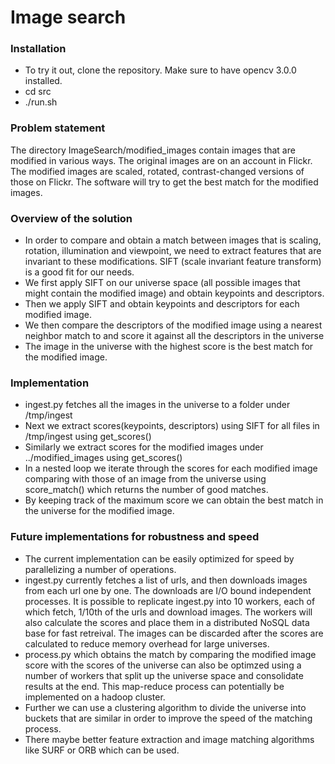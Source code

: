 # Image search

### Installation
- To try it out, clone the repository. Make sure to have opencv 3.0.0 installed. 
- cd src
- ./run.sh

### Problem statement
The directory ImageSearch/modified_images contain images that are modified in various ways. The original images are on an account in Flickr. The modified images are scaled, rotated, contrast-changed versions of those on Flickr. The software will try to get the best match for the modified images.

### Overview of the solution
- In order to compare and obtain a match between images that is scaling, rotation, illumination and viewpoint, we need to extract features that are invariant to these modifications. SIFT (scale invariant feature transform) is a good fit for our needs. 
- We first apply SIFT on our universe space (all possible images that might contain the modified image) and obtain keypoints and descriptors.
- Then we apply SIFT and obtain keypoints and descriptors for each modified image.
- We then compare the descriptors of the modified image using a nearest neighbor match to and score it against all the descriptors in the universe
- The image in the universe with the highest score is the best match for the modified image.

### Implementation
- ingest.py fetches all the images in the universe to a folder under /tmp/ingest
- Next we extract scores(keypoints, descriptors) using SIFT for all files in /tmp/ingest using get_scores()
- Similarly we extract scores for the modified images under ../modified\_images using get\_scores()
- In a nested loop we iterate through the scores for each modified image comparing with those of an image from the universe using score\_match() which returns the number of good matches. 
- By keeping track of the maximum score we can obtain the best match in the universe for the modified image.


### Future implementations for robustness and speed
- The current implementation can be easily optimized for speed by parallelizing a number of operations.
- ingest.py currently fetches a list of urls, and then downloads images from each url one by one. The downloads are I/O bound independent processes. It is possible to replicate ingest.py into 10 workers, each of which fetch, 1/10th of the urls and download images. The workers will also calculate the scores and place them in a distributed NoSQL data base for fast retreival. The images can be discarded after the scores are calculated to reduce memory overhead for large universes.
- process.py which obtains the match by comparing the modified image score with the scores of the universe can also be optimzed using a number of workers that split up the universe space and consolidate results at the end. This map-reduce process can potentially be implemented on a hadoop cluster.
- Further we can use a clustering algorithm to divide the universe into buckets that are similar in order to improve the speed of the matching process. 
- There maybe better feature extraction and image matching algorithms like SURF or ORB which can be used. 


